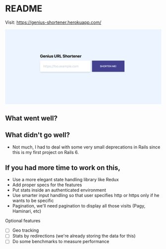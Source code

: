 # README

Visit: https://genius-shortener.herokuapp.com/

![Screenshot](https://raw.githubusercontent.com/manuca/genius_url_shortener/master/screenshot_1.png)

## What went well?

## What didn't go well?

* Not much, I had to deal with some very small deprecations in Rails since this
  is my first project on Rails 6.

## If you had more time to work on this,
  * Use a more elegant state handling library like Redux
  * Add proper specs for the features
  * Put stats inside an authenticated environment
  * Use smarter input handling so that user specifies http or
    https only if he wants to be specific
  * Pagination, we'll need pagination to display all those visits (Pagy,
    Haminari, etc)

Optional features

* [ ] Geo tracking
* [ ] Stats by redirections (we're already storing the data for this)
* [ ] Do some benchmarks to measure performance
